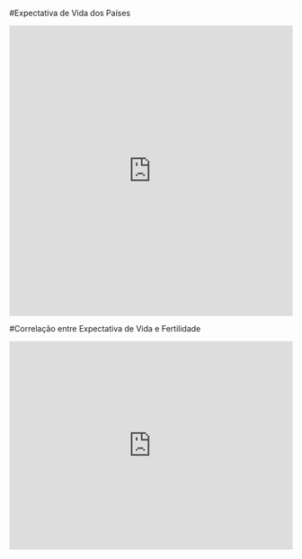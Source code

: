 #Expectativa de Vida dos Países
<iframe width="100%" height="517" frameborder="0"
  src="https://observablehq.com/embed/e92ed2f66fedd789@136?cells=view2"></iframe>

#Correlação entre Expectativa de Vida e Fertilidade
<iframe width="100%" height="371" frameborder="0"
  src="https://observablehq.com/embed/e92ed2f66fedd789@135?cells=view"></iframe>

